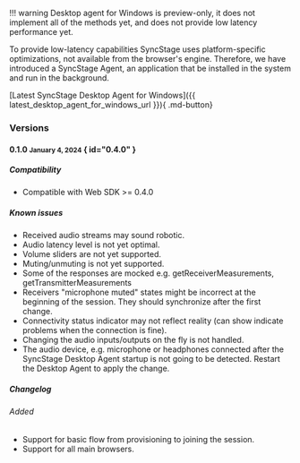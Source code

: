 !!! warning
    Desktop agent for Windows is preview-only, it does not implement all of the methods yet, and does not provide low latency performance yet.

To provide low-latency capabilities SyncStage uses platform-specific optimizations, not available from the browser's engine. Therefore, we have introduced a SyncStage Agent, an application that be installed in the system and run in the background. 

[Latest SyncStage Desktop Agent for Windows]({{ latest_desktop_agent_for_windows_url }}){ .md-button}

### Versions
#### 0.1.0 <small>January 4, 2024</small> { id="0.4.0" }
##### Compatibility
* Compatible with Web SDK >= 0.4.0
  
##### Known issues
* Received audio streams may sound robotic.
* Audio latency level is not yet optimal.
* Volume sliders are not yet supported.
* Muting/unmuting is not yet supported.
* Some of the responses are mocked e.g. getReceiverMeasurements, getTransmitterMeasurements
* Receivers "microphone muted" states might be incorrect at the beginning of the session. They should synchronize after the first change.
* Connectivity status indicator may not reflect reality (can show indicate problems when the connection is fine).
* Changing the audio inputs/outputs on the fly is not handled.
* The audio device, e.g. microphone or headphones connected after the SyncStage Desktop Agent startup is not going to be detected. Restart the Desktop Agent to apply the change.


##### Changelog
###### Added
* Support for basic flow from provisioning to joining the session.
* Support for all main browsers.

